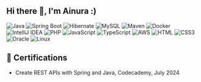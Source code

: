 ## Hi there 👋, I'm Ainura :)

![Java](https://img.shields.io/badge/Java-007396?logo=java&logoColor=white&style=flat-square)
![Spring Boot](https://img.shields.io/badge/Spring%20Boot-6DB33F?logo=spring-boot&logoColor=white&style=flat-square)
![Hibernate](https://img.shields.io/badge/Hibernate-59666C?logo=hibernate&logoColor=white&style=flat-square)
![MySQL](https://img.shields.io/badge/MySQL-4479A1?logo=mysql&logoColor=white&style=flat-square)
![Maven](https://img.shields.io/badge/Maven-C71A36?logo=apache-maven&logoColor=white&style=flat-square)
![Docker](https://img.shields.io/badge/Docker-2496ED?logo=docker&logoColor=white&style=flat-square)
![IntelliJ IDEA](https://img.shields.io/badge/IntelliJ%20IDEA-000000?logo=intellij-idea&logoColor=white&style=flat-square)
![PHP](https://img.shields.io/badge/PHP-777BB4?logo=php&logoColor=white&style=flat-square)
![JavaScript](https://img.shields.io/badge/JavaScript-F7DF1E?style=flat-square&logo=javascript&logoColor=black)
![TypeScript](https://img.shields.io/badge/TypeScript-007ACC?style=flat-square&logo=typescript&logoColor=white)
![AWS](https://img.shields.io/badge/AWS-232F3E?style=flat-square&logo=amazon-aws&logoColor=white)
![HTML](https://img.shields.io/badge/HTML5-E34F26?style=flat-square&logo=html5&logoColor=white)
![CSS3](https://img.shields.io/badge/CSS3-1572B6?style=flat-square&logo=css3&logoColor=white)
![Oracle](https://img.shields.io/badge/Oracle-F80000?logo=oracle&logoColor=white&style=flat-square)
![Linux](https://img.shields.io/badge/Linux-FCC624?logo=linux&logoColor=white&style=flat-square)

<!--
**AKaraeva/AKaraeva** is a ✨ _special_ ✨ repository because its `README.md` (this file) appears on your GitHub profile.

Here are some ideas to get you started:

- 🔭 I’m currently working on ...
- 🌱 I’m currently learning ...
- 👯 I’m looking to collaborate on ...
- 🤔 I’m looking for help with ...
- 💬 Ask me about ...
- 📫 How to reach me: ...
- 😄 Pronouns: ...
- ⚡ Fun fact: ...
-->

## 🚀 Certifications
- Create REST APIs with Spring and Java, Codecademy, July 2024
